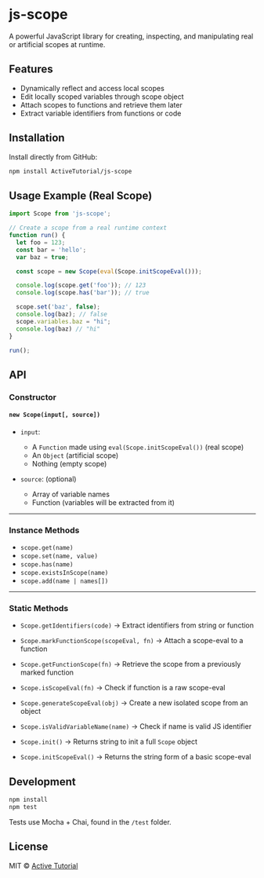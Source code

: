 # js-scope

A powerful JavaScript library for creating, inspecting, and manipulating real or artificial scopes at runtime.

## Features

- Dynamically reflect and access local scopes
- Edit locally scoped variables through scope object
- Attach scopes to functions and retrieve them later
- Extract variable identifiers from functions or code

## Installation

Install directly from GitHub:

```bash
npm install ActiveTutorial/js-scope
````

## Usage Example (Real Scope)

```js
import Scope from 'js-scope';

// Create a scope from a real runtime context
function run() {
  let foo = 123;
  const bar = 'hello';
  var baz = true;

  const scope = new Scope(eval(Scope.initScopeEval()));

  console.log(scope.get('foo')); // 123
  console.log(scope.has('bar')); // true

  scope.set('baz', false);
  console.log(baz); // false
  scope.variables.baz = "hi";
  console.log(baz) // "hi"
}

run();
```

## API

### Constructor

#### `new Scope(input[, source])`

* `input`:

  * A `Function` made using `eval(Scope.initScopeEval())` (real scope)
  * An `Object` (artificial scope)
  * Nothing (empty scope)
* `source`: (optional)

  * Array of variable names
  * Function (variables will be extracted from it)

---

### Instance Methods

* `scope.get(name)`
* `scope.set(name, value)`
* `scope.has(name)`
* `scope.existsInScope(name)`
* `scope.add(name | names[])`

---

### Static Methods

* `Scope.getIdentifiers(code)`
  → Extract identifiers from string or function

* `Scope.markFunctionScope(scopeEval, fn)`
  → Attach a scope-eval to a function

* `Scope.getFunctionScope(fn)`
  → Retrieve the scope from a previously marked function

* `Scope.isScopeEval(fn)`
  → Check if function is a raw scope-eval

* `Scope.generateScopeEval(obj)`
  → Create a new isolated scope from an object

* `Scope.isValidVariableName(name)`
  → Check if name is valid JS identifier

* `Scope.init()`
  → Returns string to init a full `Scope` object

* `Scope.initScopeEval()`
  → Returns the string form of a basic scope-eval

## Development

```bash
npm install
npm test
```

Tests use Mocha + Chai, found in the `/test` folder.

## License

MIT © [Active Tutorial](https://github.com/ActiveTutorial)
